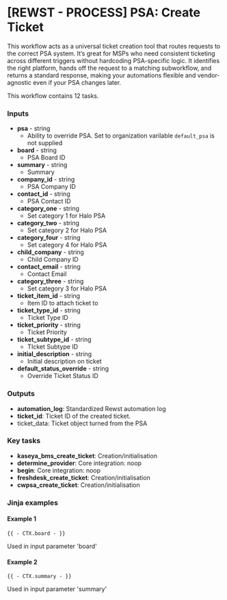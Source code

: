# \[REWST - PROCESS] PSA: Create Ticket

This workflow acts as a universal ticket creation tool that routes requests to the correct PSA system. It’s great for MSPs who need consistent ticketing across different triggers without hardcoding PSA-specific logic. It identifies the right platform, hands off the request to a matching subworkflow, and returns a standard response, making your automations flexible and vendor-agnostic even if your PSA changes later.

This workflow contains 12 tasks.

### Inputs

* **psa** - string
  * Ability to override PSA. Set to organization varilable `default_psa` is not supplied
* **board** - string
  * PSA Board ID
* **summary** - string
  * Summary
* **company\_id** - string
  * PSA Company ID
* **contact\_id** - string
  * PSA Contact ID
* **category\_one** - string
  * Set category 1 for Halo PSA
* **category\_two** - string
  * Set category 2 for Halo PSA
* **category\_four** - string
  * Set category 4 for Halo PSA
* **child\_company** - string
  * Child Company ID
* **contact\_email** - string
  * Contact Email
* **category\_three** - string
  * Set category 3 for Halo PSA
* **ticket\_item\_id** - string
  * Item ID to attach ticket to
* **ticket\_type\_id** - string
  * Ticket Type ID
* **ticket\_priority** - string
  * Ticket Priority
* **ticket\_subtype\_id** - string
  * TIcket Subtype ID
* **initial\_description** - string
  * Initial description on ticket
* **default\_status\_override** - string
  * Override Ticket Status ID

### Outputs

* **automation\_log**: Standardized Rewst automation log
* **ticket\_id**: Ticket ID of the created ticket.
* ticket\_data: Ticket object turned from the PSA

### Key tasks

* **kaseya\_bms\_create\_ticket**: Creation/initialisation
* **determine\_provider**: Core integration: noop
* **begin**: Core integration: noop
* **freshdesk\_create\_ticket**: Creation/initialisation
* **cwpsa\_create\_ticket**: Creation/initialisation

### Jinja examples

#### Example 1

```jinja
{{ - CTX.board - }}
```

Used in input parameter 'board'

#### Example 2

```jinja
{{ - CTX.summary - }}
```

Used in input parameter 'summary'
